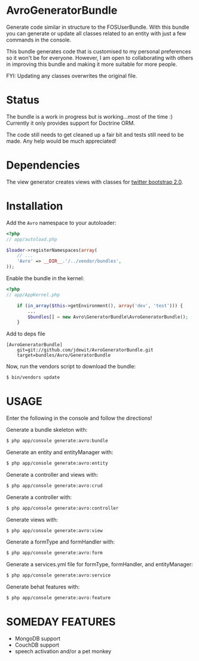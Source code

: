 AvroGeneratorBundle
====================
Generate code similar in structure to the 
FOSUserBundle. With this bundle you can generate or update 
all classes related to an entity with just a few commands 
in the console.

This bundle generates code that is customised to my personal 
preferences so it won't be for everyone. However, I am open 
to collaborating with others in improving this bundle and 
making it more suitable for more people. 

FYI: Updating any classes overwrites the original file.

Status
======
The bundle is a work in progress but is working...most of the time :) 
Currently it only provides support for Doctrine ORM.

The code still needs to get cleaned up a 
fair bit and tests still need to be made. Any help would be much appreciated!

Dependencies
============
The view generator creates views with classes for <a href="http://twitter.github.com/bootstrap/index.html">twitter bootstrap 2.0</a>.

Installation
============
Add the `Avro` namespace to your autoloader:

``` php
<?php
// app/autoload.php

$loader->registerNamespaces(array(
    // ...
    'Avro' => __DIR__.'/../vendor/bundles',
));
```

Enable the bundle in the kernel:

``` php
<?php
// app/AppKernel.php

    if (in_array($this->getEnvironment(), array('dev', 'test'))) {
        ...
        $bundles[] = new Avro\GeneratorBundle\AvroGeneratorBundle();
    }
```

Add to deps file
    
```
[AvroGeneratorBundle]
    git=git://github.com/jdewit/AvroGeneratorBundle.git
    target=bundles/Avro/GeneratorBundle
```

Now, run the vendors script to download the bundle:

``` bash
$ bin/vendors update
```

USAGE
=====
Enter the following in the console and follow the directions!

Generate a bundle skeleton with:

``` bash
$ php app/console generate:avro:bundle
```

Generate an entity and entityManager with:

``` bash
$ php app/console generate:avro:entity
```

Generate a controller and views with:

``` bash
$ php app/console generate:avro:crud
```

Generate a controller with:

``` bash
$ php app/console generate:avro:controller
```

Generate views with:

``` bash
$ php app/console generate:avro:view
```

Generate a formType and formHandler with:

``` bash
$ php app/console generate:avro:form
```

Generate a services.yml file for formType, formHandler, and entityManager:

``` bash
$ php app/console generate:avro:service
```

Generate behat features with:

``` bash
$ php app/console generate:avro:feature
```

SOMEDAY FEATURES
================

- MongoDB support
- CouchDB support
- speech activation and/or a pet monkey
